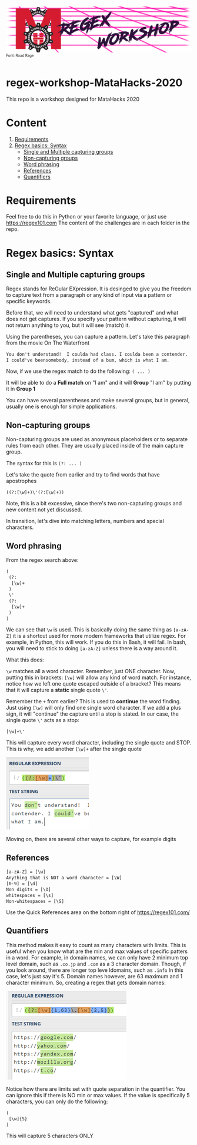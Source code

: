 ![logo](/res/regexMATAHACK.png)
<sup><sup>Font: Road Rage</sup></sup>

# regex-workshop-MataHacks-2020
This repo is a workshop designed for MataHacks 2020

# Content
1. [Requirements](#requirements)
2. [Regex basics: Syntax](#regex-basics-syntax)
    * [Single and Multiple capturing groups](#single-and-multiple-capturing-groups)
    * [Non-capturing groups](#non-capturing-groups)
    * [Word phrasing](#word-phrasing)
    * [References](#references)
    * [Quantifiers](#quantifiers)

# Requirements
Feel free to do this in Python or your favorite language, or just use https://regex101.com
The content of the challenges are in each folder in the repo.

# Regex basics: Syntax
## Single and Multiple capturing groups

Regex stands for ReGular EXpression. It is desinged to give you the freedom to capture text from a paragraph or any kind of input via a pattern or specific keywords.

Before that, we will need to understand what gets "captured" and what does not get captures. If you specify your pattern without capturing, it will not return anything to you, but it will see (match) it.

Using the parentheses, you can capture a pattern. Let's take this paragraph from the movie On The Waterfront

```
You don't understand!  I coulda had class. I coulda been a contender. I could've beensomebody, instead of a bum, which is what I am.
```

Now, if we use the regex match to do the following: `( ... )`

It will be able to do a __Full match__ on "I am" and it will __Group__ "I am" by putting it in __Group 1__

You can have several parentheses and make several groups, but in general, usually one is enough for simple applications.

## Non-capturing groups
Non-capturing groups are used as anonymous placeholders or to separate rules from each other. They are usually placed inside of the main capture group.

The syntax for this is `(?: ... )`

Let's take the quote from earlier and try to find words that have apostrophes

```regex
((?:[\w]+)\'(?:[\w]+))
```

Note, this is a bit excessive, since there's two non-capturing groups and new content not yet discussed.

In transition, let's dive into matching letters, numbers and special characters.

## Word phrasing
From the regex search above:
```regex
(
 (?:
  [\w]+
 )
 \'
 (?:
  [\w]+
 )
)
```
We can see that `\w` is used. This is basically doing the same thing as `[a-zA-Z]` it is a shortcut used for more modern frameworks that utilize regex. For example, in Python, this will work. If you do this in Bash, it will fail. In bash, you will need to stick to doing `[a-zA-Z]` unless there is a way around it.

What this does:

`\w` matches all a word character. Remember, just ONE character.
Now, putting this in brackets: `[\w]` will allow any kind of word match. For instance, notice how we left one quote escaped outside of a bracket?
This means that it will capture a __static__ single quote `\'`.

Remember the `+` from earlier? This is used to __continue__ the word finding. Just using `[\w]` will only find one single word character. If we add a plus sign, it will "continue" the capture until a stop is stated. In our case, the single quote `\'` acts as a stop:

```regex
[\w]+\'
```
This will capture every word character, including the single quote and STOP. This is why, we add another `[\w]+` after the single quote

![capture001](/res/capture001.PNG)


Moving on, there are several other ways to capture, for example digits
## References
```
[a-zA-Z] = [\w]
Anything that is NOT a word character = [\W]
[0-9] = [\d]
Non digits = [\D]
whitespaces = [\s]
Non-whitespaces = [\S]
```

Use the Quick References area on the bottom right of https://regex101.com/

## Quantifiers
This method makes it easy to count as many characters with limits. This is useful when you know what are the min and max values of specific patters in a word. For example, in domain names, we can only have 2 minimum top level domain, such as `.co.jp` and `.com` as a 3 character domain. Though, if you look around, there are longer top leve ldomains, such as `.info` In this case, let's just say it's 5. Domain names however, are 63 maximum and 1 character minimum. So, creating a regex that gets domain names:

![domains](/res/domains.PNG)

Notice how there are limits set with quote separation in the quantifier. You can ignore this if there is NO min or max values. If the value is specifically 5 characters, you can only do the following:
```regex
(
 [\w]{5}
)
```

This will capture 5 characters ONLY
